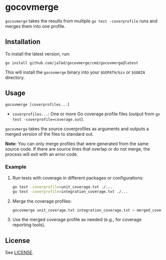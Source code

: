 # gocovmerge

`gocovmerge` takes the results from multiple `go test -coverprofile` runs and merges them into one profile.

## Installation

To install the latest version, run:

```
go install github.com/ja7ad/gocovmerge/cmd/gocovmerge@latest
```

This will install the `gocovmerge` binary into your `$GOPATH/bin` or `$GOBIN` directory.

## Usage

```
gocovmerge [coverprofiles...]
```

- `coverprofiles...`: One or more Go coverage profile files (output from `go test -coverprofile=coverage.out`).

`gocovmerge` takes the source coverprofiles as arguments and outputs a merged version of the files to standard out.

**Note:** You can only merge profiles that were generated from the same source code. If there are source lines that overlap or do not merge, the process will exit with an error code.

### Example

1. Run tests with coverage in different packages or configurations:

    ```sh
    go test -coverprofile=unit_coverage.txt ./...
    go test -coverprofile=integration_coverage.txt ./...
    ```

2. Merge the coverage profiles:

    ```sh
    gocovmerge unit_coverage.txt integration_coverage.txt > merged_coverage.txt
    ```

3. Use the merged coverage profile as needed (e.g., for coverage reporting tools).

## License

See [LICENSE](LICENSE).

